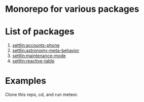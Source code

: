 Monorepo for various packages
==============================

# List of packages

1. [settlin:accounts-phone](packages/accounts-phone/README.md)
2. [settlin:astronomy-meta-behavior](packages/astronomy-meta-behavior/README.md)
3. [settlin:maintenance-mode](packages/maintenance-mode/README.md)
4. [settlin:reactive-table](packages/reactive-table/README.md)

# Examples

Clone this repo, cd, and run meteor.
